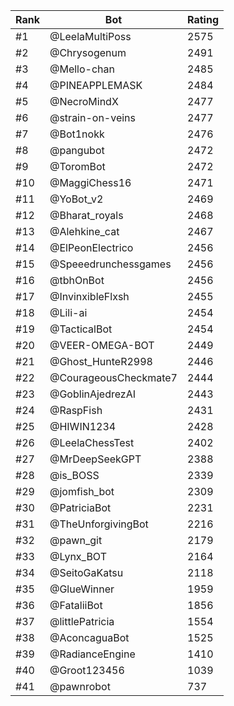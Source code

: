 Rank|Bot|Rating
---|---|---
#1|@LeelaMultiPoss|2575
#2|@Chrysogenum|2491
#3|@Mello-chan|2485
#4|@PINEAPPLEMASK|2484
#5|@NecroMindX|2477
#6|@strain-on-veins|2477
#7|@Bot1nokk|2476
#8|@pangubot|2472
#9|@ToromBot|2472
#10|@MaggiChess16|2471
#11|@YoBot_v2|2469
#12|@Bharat_royals|2468
#13|@Alehkine_cat|2467
#14|@ElPeonElectrico|2456
#15|@Speeedrunchessgames|2456
#16|@tbhOnBot|2456
#17|@InvinxibleFlxsh|2455
#18|@Lili-ai|2454
#19|@TacticalBot|2454
#20|@VEER-OMEGA-BOT|2449
#21|@Ghost_HunteR2998|2446
#22|@CourageousCheckmate7|2444
#23|@GoblinAjedrezAI|2443
#24|@RaspFish|2431
#25|@HIWIN1234|2428
#26|@LeelaChessTest|2402
#27|@MrDeepSeekGPT|2388
#28|@is_BOSS|2339
#29|@jomfish_bot|2309
#30|@PatriciaBot|2231
#31|@TheUnforgivingBot|2216
#32|@pawn_git|2179
#33|@Lynx_BOT|2164
#34|@SeitoGaKatsu|2118
#35|@GlueWinner|1959
#36|@FataliiBot|1856
#37|@littlePatricia|1554
#38|@AconcaguaBot|1525
#39|@RadianceEngine|1410
#40|@Groot123456|1039
#41|@pawnrobot|737

